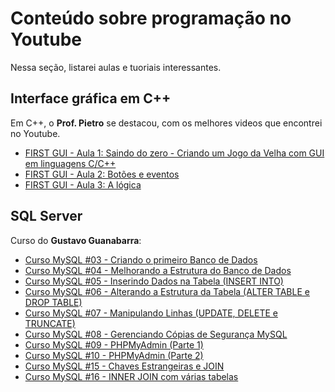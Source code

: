 # Conteúdo sobre programação no Youtube

Nessa seção, listarei aulas e tuoriais interessantes.

## Interface gráfica em C++

Em C++, o **Prof. Pietro** se destacou, com os melhores videos que encontrei no Youtube.
- [FIRST GUI - Aula 1: Saindo do zero - Criando um Jogo da Velha com GUI em linguagens C/C++](https://www.youtube.com/watch?v=fcbjAWhVmME&t=567s)
- [FIRST GUI - Aula 2: Botões e eventos](https://www.youtube.com/watch?v=BmswL3UnBAA&t=404s)
- [FIRST GUI - Aula 3: A lógica](https://www.youtube.com/watch?v=WJK8C3eHt4A)

## SQL Server

Curso do **Gustavo Guanabarra**:
- [Curso MySQL #03 - Criando o primeiro Banco de Dados](https://www.youtube.com/watch?v=m9YPlX0fcJk)
- [Curso MySQL #04 - Melhorando a Estrutura do Banco de Dados](https://www.youtube.com/watch?v=cHLKtALWDos)
- [Curso MySQL #05 - Inserindo Dados na Tabela (INSERT INTO)](https://www.youtube.com/watch?v=NCG9niOlm40)
- [Curso MySQL #06 - Alterando a Estrutura da Tabela (ALTER TABLE e DROP TABLE)](https://www.youtube.com/watch?v=To9qUcEMuY0)
- [Curso MySQL #07 - Manipulando Linhas (UPDATE, DELETE e TRUNCATE)](https://www.youtube.com/watch?v=wXViczeTr6Q)
- [Curso MySQL #08 - Gerenciando Cópias de Segurança MySQL](https://www.youtube.com/watch?v=w6OYS_M7hTM)
- [Curso MySQL #09 - PHPMyAdmin (Parte 1)](https://www.youtube.com/watch?v=OaPMvrA0cA4)
- [Curso MySQL #10 - PHPMyAdmin (Parte 2)](https://www.youtube.com/watch?v=OaPMvrA0cA4)
- [Curso MySQL #15 - Chaves Estrangeiras e JOIN](https://www.youtube.com/watch?v=paZNDJAPT4E)
- [Curso MySQL #16 - INNER JOIN com várias tabelas](https://www.youtube.com/watch?v=jx2ne8iZMOA)

